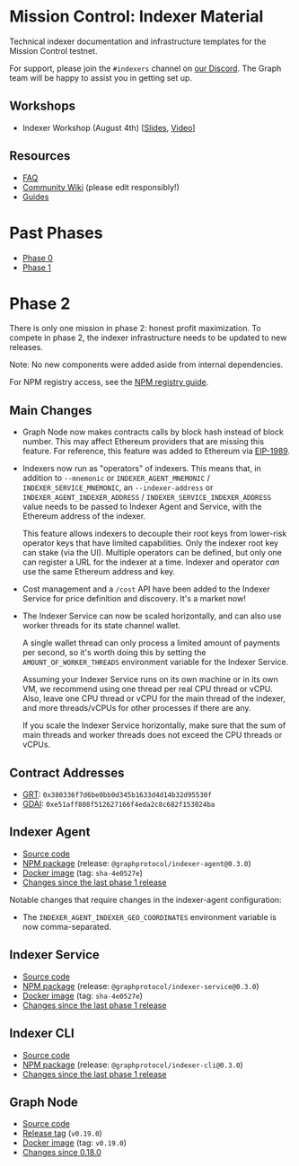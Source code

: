 # Mission Control: Indexer Material

Technical indexer documentation and infrastructure templates for the Mission Control testnet.

For support, please join the `#indexers` channel on [our
Discord](https://thegraph.com/discord). The Graph team will be happy to
assist you in getting set up.

## Workshops

- Indexer Workshop (August 4th) [[Slides](./files/indexer-workshop.pdf), [Video](https://www.youtube.com/watch?v=zRiJ_Q3EPH8)]

## Resources

- [FAQ](./faq.md)
- [Community Wiki](https://github.com/graphprotocol/mission-control-indexer/wiki) (please edit responsibly!)
- [Guides](./guides/README.md)

# Past Phases

- [Phase 0](phases/phase0.md)
- [Phase 1](phases/phase1.md)

# Phase 2

There is only one mission in phase 2: honest profit maximization. To compete
in phase 2, the indexer infrastructure needs to be updated to new releases.

Note: No new components were added aside from internal dependencies.

For NPM registry access, see the [NPM registry guide](guides/npm-registry.md).

## Main Changes

- Graph Node now makes contracts calls by block hash instead of block number.
  This may affect Ethereum providers that are missing this feature. For
  reference, this feature was added to Ethereum via
  [EIP-1989](https://eips.ethereum.org/EIPS/eip-1898).

- Indexers now run as "operators" of indexers. This means that, in addition to
  `--mnemonic` or `INDEXER_AGENT_MNEMONIC` / `INDEXER_SERVICE_MNEMONIC`, an
  `--indexer-address` or `INDEXER_AGENT_INDEXER_ADDRESS` /
  `INDEXER_SERVICE_INDEXER_ADDRESS` value needs to be passed to Indexer Agent
  and Service, with the Ethereum address of the indexer.

  This feature allows indexers to decouple their root keys from lower-risk
  operator keys that have limited capabilities. Only the indexer root key can
  stake (via the UI). Multiple operators can be defined, but only one can
  register a URL for the indexer at a time. Indexer and operator _can_ use
  the same Ethereum address and key.

- Cost management and a `/cost` API have been added to the Indexer Service for
  price definition and discovery. It's a market now!

- The Indexer Service can now be scaled horizontally, and can also
  use worker threads for its state channel wallet.

  A single wallet thread can only process a limited amount of payments per
  second, so it's worth doing this by setting the `AMOUNT_OF_WORKER_THREADS`
  environment variable for the Indexer Service.

  Assuming your Indexer Service runs on its own machine or in its own VM,
  we recommend using one thread per real CPU thread or vCPU. Also, leave
  one CPU thread or vCPU for the main thread of the indexer, and more
  threads/vCPUs for other processes if there are any.

  If you scale the Indexer Service horizontally, make sure that the
  sum of main threads and worker threads does not exceed the CPU threads
  or vCPUs.

## Contract Addresses

* [GRT](https://rinkeby.etherscan.io/address/0x380336f7d6be0bb0d345b1633d4d14b32d95530f): `0x380336f7d6be0bb0d345b1633d4d14b32d95530f`
* [GDAI](https://rinkeby.etherscan.io/address/0xe51aff808f512627166f4eda2c8c682f153024ba): `0xe51aff808f512627166f4eda2c8c682f153024ba`

## Indexer Agent

- [Source code](https://github.com/graphprotocol/indexer/)
- [NPM
  package](https://testnet.thegraph.com/npm-registry/-/web/detail/@graphprotocol/indexer-agent/v/0.3.0)
  (release: `@graphprotocol/indexer-agent@0.3.0`)
- [Docker image](https://hub.docker.com/repository/docker/graphprotocol/indexer-agent) (tag: `sha-4e0527e`)
- [Changes since the last phase 1 release](https://github.com/graphprotocol/indexer/blob/master/packages/indexer-agent/CHANGELOG.md#030---2020-10-13)

Notable changes that require changes in the indexer-agent configuration:

- The `INDEXER_AGENT_INDEXER_GEO_COORDINATES` environment variable is now comma-separated.

## Indexer Service

- [Source code](https://github.com/graphprotocol/indexer/)
- [NPM package](https://testnet.thegraph.com/npm-registry/-/web/detail/@graphprotocol/indexer-service/v/0.3.0)
  (release: `@graphprotocol/indexer-service@0.3.0`)
- [Docker image](https://hub.docker.com/repository/docker/graphprotocol/indexer-service) (tag: `sha-4e0527e`)
- [Changes since the last phase 1 release](https://github.com/graphprotocol/indexer/blob/master/packages/indexer-service/CHANGELOG.md#030---2020-10-13)

## Indexer CLI

- [Source code](https://github.com/graphprotocol/indexer/)
- [NPM package](https://testnet.thegraph.com/npm-registry/-/web/detail/@graphprotocol/indexer-cli/v/0.3.0)
  (release: `@graphprotocol/indexer-cli@0.3.0`)
- [Changes since the last phase 1 release](https://github.com/graphprotocol/indexer/blob/master/packages/indexer-cli/CHANGELOG.md#030---2020-10-13)

## Graph Node

- [Source code](https://github.com/graphprotocol/graph-node/)
- [Release
  tag](https://github.com/graphprotocol/graph-node/releases/tag/v0.19.0) (`v0.19.0`)
- [Docker image](https://hub.docker.com/layers/graphprotocol/graph-node/) (tag: `v0.19.0`)
- [Changes since 0.18.0](https://github.com/graphprotocol/graph-node/releases/tag/v0.19.0)
